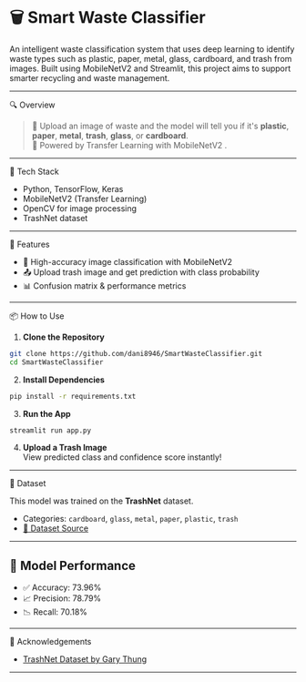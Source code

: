 # 🗑️ Smart Waste Classifier

An intelligent waste classification system that uses deep learning to identify waste types such as plastic, paper, metal, glass, cardboard, and trash from images. Built using MobileNetV2 and Streamlit, this project aims to support smarter recycling and waste management.

---

 🔍 Overview

> 🚮 Upload an image of waste and the model will tell you if it's **plastic**, **paper**, **metal**, **trash**, **glass**, or **cardboard**.  
> 🎯 Powered by Transfer Learning with MobileNetV2 .

---

 🧠 Tech Stack

- Python, TensorFlow, Keras
- MobileNetV2 (Transfer Learning)
- OpenCV for image processing
- TrashNet dataset

---

 🚀 Features

- 🧠 High-accuracy image classification with MobileNetV2
- 📤 Upload trash image and get prediction with class probability
- 📊 Confusion matrix & performance metrics

---

 📦 How to Use

1. **Clone the Repository**
```bash
git clone https://github.com/dani8946/SmartWasteClassifier.git
cd SmartWasteClassifier
```

2. **Install Dependencies**
```bash
pip install -r requirements.txt
```

3. **Run the App**
```bash
streamlit run app.py
```

4. **Upload a Trash Image**  
View predicted class and confidence score instantly!

---

 📁 Dataset

This model was trained on the **TrashNet** dataset.
- Categories: `cardboard`, `glass`, `metal`, `paper`, `plastic`, `trash`
- [🔗 Dataset Source](https://github.com/garythung/trashnet)

---

## 🎯 Model Performance

- ✅ Accuracy: 73.96%
- 📈 Precision: 78.79%
- 📉 Recall: 70.18%

---

🙌 Acknowledgements

- [TrashNet Dataset by Gary Thung](https://github.com/garythung/trashnet)

---
